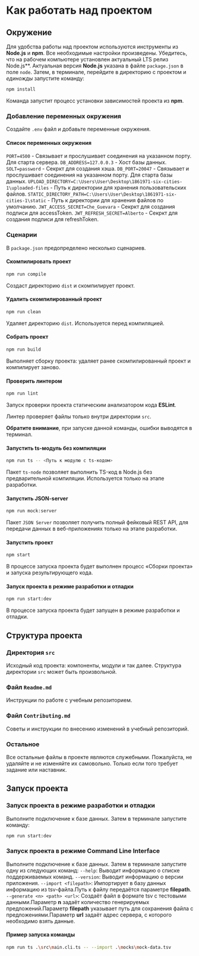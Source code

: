 # Как работать над проектом

## Окружение

Для удобства работы над проектом используются инструменты из **Node.js** и **npm**. Все необходимые настройки произведены. Убедитесь, что на рабочем компьютере установлен актуальный LTS релиз Node.js**. Актуальная версия **Node.js** указана в файле `package.json` в поле `node`. Затем, в терминале, перейдите в директорию с проектом и _единожды_ запустите команду:

```bash
npm install
```

Команда запустит процесс установки зависимостей проекта из **npm**.

### Добавление переменных окружения
Создайте `.env` файл и добавьте переменные окружения.

#### Список переменных окружения

`PORT=4500` - Связывает и прослушивает соединения на указанном порту. Для старта сервера.
`DB_ADDRESS=127.0.0.3` - Хост базы данных.
`SOLT=password` - Секркт для создания хэша.
`DB_PORT=20047` - Связывает и прослушивает соединения на указанном порту. Для старта базы данных.
`UPLOAD_DIRECTORY=C:\Users\User\Desktop\1861971-six-cities-1\uploaded-files` - Путь к директории для хранения пользовательских файлов.
`STATIC_DIRECTORY_PATH=C:\Users\User\Desktop\1861971-six-cities-1\static` - Путь к директории для хранения файлов по умолчанию.
`JWT_ACCESS_SECRET=Che_Guevara` - Секркт для создания подписи для accessToken.
`JWT_REFRESH_SECRET=Alberto` - Секркт для создания подписи для refreshToken.

### Сценарии

В `package.json` предопределено несколько сценариев.

#### Скомпилировать проект

```bash
npm run compile
```

Создаст директорию `dist` и скомпилирует проект.

#### Удалить скомпилированный проект

```bash
npm run clean
```

Удаляет директорию `dist`. Используется перед компиляцией.

#### Собрать проект

```bash
npm run build
```

Выполняет сборку проекта: удаляет ранее скомпилированный проект и компилирует заново.

#### Проверить линтером

```bash
npm run lint
```

Запуск проверки проекта статическим анализатором кода **ESLint**.

Линтер проверяет файлы только внутри директории `src`.

**Обратите внимание**, при запуске данной команды, ошибки выводятся в терминал.

#### Запустить ts-модуль без компиляции

```bash
npm run ts -- <Путь к модулю с ts-кодом>
```

Пакет `ts-node` позволяет выполнить TS-код в Node.js без предварительной компиляции. Используется только на этапе разработки.

#### Запустить JSON-server

```bash
npm run mock:server
```

Пакет `JSON Server` позволяет получить полный фейковый REST API, для передачи данных в веб-приложениях только на этапе разработки.

#### Запустить проект

```bash
npm start
```

В процессе запуска проекта будет выполнен процесс «Сборки проекта» и запуска результирующего кода.

#### Запуск проекта в режиме разработки и отладки

```bash
npm run start:dev
```
В процессе запуска проекта будет запущен в режиме разработки и отладки.

## Структура проекта

### Директория `src`

Исходный код проекта: компоненты, модули и так далее. Структура директории `src` может быть произвольной.

### Файл `Readme.md`

Инструкции по работе с учебным репозиторием.

### Файл `Contributing.md`

Советы и инструкции по внесению изменений в учебный репозиторий.

### Остальное

Все остальные файлы в проекте являются служебными. Пожалуйста, не удаляйте и не изменяйте их самовольно. Только если того требует задание или наставник.

## Запуск проекта
### Запуск проекта в режиме разработки и отладки

Выполните подключение к базе данных. Затем в терминале запустите команду:

```bash
npm run start:dev
```

### Запуск проекта в режиме Command Line Interface

Выполните подключение к базе данных. Затем в терминале запустите одну из следующих команд:
`--help`: Выводит информацию о списке поддерживаемых команд.
`--version`: Выводит информацию о версии приложения.
`--import <filepath>`: Импортирует в базу данных информацию из tsv-файла.Путь к файлу передаётся параметре **filepath**.
`--generate <n> <path> <url>`: Создаёт файл в формате tsv с тестовыми данными.Параметр **n** задаёт количество генерируемых предложений.Параметр **filepath** указывает путь для сохранения файла с предложениями.Параметр **url** задаёт адрес сервера, с которого необходимо взять данные.

#### Пример запуска команды
 
 ```bash
npm run ts .\src\main.cli.ts -- --import .\mocks\mock-data.tsv
```
